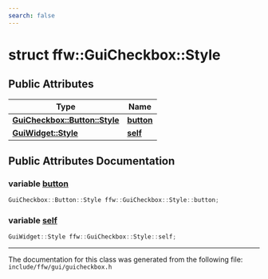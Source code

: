 ```yaml
---
search: false
---
```


# struct ffw::GuiCheckbox::Style

## Public Attributes

|Type|Name|
|-----|-----|
|**[GuiCheckbox::Button::Style](structffw_1_1_gui_checkbox_1_1_button_1_1_style.md)**|[**button**](structffw_1_1_gui_checkbox_1_1_style.md#1a34ee75d44e7f5e2b7d33f6974aa2f920)|
|**[GuiWidget::Style](structffw_1_1_gui_widget_1_1_style.md)**|[**self**](structffw_1_1_gui_checkbox_1_1_style.md#1af3d9bc8b08805182d98e2d8adae74353)|


## Public Attributes Documentation

### variable <a id="1a34ee75d44e7f5e2b7d33f6974aa2f920" href="#1a34ee75d44e7f5e2b7d33f6974aa2f920">button</a>

```cpp
GuiCheckbox::Button::Style ffw::GuiCheckbox::Style::button;
```



### variable <a id="1af3d9bc8b08805182d98e2d8adae74353" href="#1af3d9bc8b08805182d98e2d8adae74353">self</a>

```cpp
GuiWidget::Style ffw::GuiCheckbox::Style::self;
```





----------------------------------------
The documentation for this class was generated from the following file: `include/ffw/gui/guicheckbox.h`

